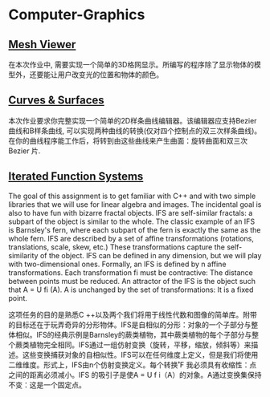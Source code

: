 # Computer-Graphics

## [Mesh Viewer](https://github.com/Honey634546/Computer-Graphics/tree/master/Mesh%20Viewer)

在本次作业中, 需要实现一个简单的3D格网显示。所编写的程序除了显示物体的模型外，还要能让用户改变光的位置和物体的颜色。

## [Curves & Surfaces](https://github.com/Honey634546/Computer-Graphics/tree/master/Curves%20%26%20Surfaces)

本次作业要求你完整实现一个简单的2D样条曲线编辑器。该编辑器应支持Bezier曲线和B样条曲线, 可以实现两种曲线的转换(仅对四个控制点的双三次样条曲线)。在你的曲线程序能工作后，将转到由这些曲线来产生曲面：旋转曲面和双三次Bezier 片.

## [Iterated Function Systems](https://github.com/Honey634546/Computer-Graphics/tree/master/Iterated%20Function%20Systems)

The goal of this assignment is to get familiar with C++ and with two simple libraries that we will use for linear algebra and images. The incidental goal is also to have fun with bizarre fractal objects. IFS are self-similar fractals: a subpart of the object is similar to the whole. The classic example of an IFS is Barnsley's fern, where each subpart of the fern is exactly the same as the whole fern. IFS are described by a set of affine transformations (rotations, translations, scale, skew, etc.) These transformations capture the self-similarity of the object. IFS can be defined in any dimension, but we will play with two-dimensional ones. Formally, an IFS is defined by n affine transformations. Each transformation fi must be contractive: The distance between points must be reduced. An attractor of the IFS is the object such that A = U fi (A). A is unchanged by the set of transformations: It is a fixed point.

这项任务的目的是熟悉C ++以及两个我们将用于线性代数和图像的简单库。附带的目标还在于玩弄奇异的分形物体。IFS是自相似的分形：对象的一个​​子部分与整体相似。IFS的经典示例是Barnsley的蕨类植物，其中蕨类植物的每个子部分与整个蕨类植物完全相同。IFS通过一组仿射变换（旋转，平移，缩放，倾斜等）来描述。这些变换捕获对象的自相似性。IFS可以在任何维度上定义，但是我们将使用二维维度。形式上，IFS由n个仿射变换定义。每个转换˚F 我必须具有收缩性：点之间的距离必须减小。IFS 的吸引子是使A = U f i（A）的对象。A通过变换集保持不变：这是一个固定点。

